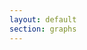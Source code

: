```yaml
---
layout: default
section: graphs
---
```

<script src="https://cdnjs.cloudflare.com/ajax/libs/Chart.js/2.7.2/Chart.bundle.min.js"></script>


<script>
makeChart('insulin', 'Insulin', ['/data/insulin.json']);

function makeChart(id, title, series_urls) {
    document.write('<h3>' + title + '</h3>');
    document.write('<canvas id="' + id + '-canvas" width="600" height="150"></canvas>');

    var ctx = document.getElementById(id + '-canvas').getContext('2d');
    var myChart = new Chart(ctx, {
    type: 'bar',
    data: {
        labels: ["Red", "Blue", "Yellow", "Green", "Purple", "Orange"],
        datasets: [{
            label: '# of Votes',
            data: [12, 19, 3, 5, 2, 3],
            backgroundColor: [
                'rgba(255, 99, 132, 0.2)',
                'rgba(54, 162, 235, 0.2)',
                'rgba(255, 206, 86, 0.2)',
                'rgba(75, 192, 192, 0.2)',
                'rgba(153, 102, 255, 0.2)',
                'rgba(255, 159, 64, 0.2)'
            ],
            borderColor: [
                'rgba(255,99,132,1)',
                'rgba(54, 162, 235, 1)',
                'rgba(255, 206, 86, 1)',
                'rgba(75, 192, 192, 1)',
                'rgba(153, 102, 255, 1)',
                'rgba(255, 159, 64, 1)'
            ],
            borderWidth: 1
        }]
    },
    options: {
        scales: {
            yAxes: [{
                ticks: {
                    beginAtZero:true
                }
            }]
        }
    }
});
}
</script>
